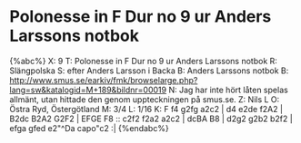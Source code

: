 # Polonesse in F Dur no 9 ur Anders Larssons notbok

{%abc%}
X: 9
T: Polonesse in F Dur no 9 ur Anders Larssons notbok
R: Slängpolska
S: efter Anders Larsson i Backa
B: Anders Larssons notbok
B: http://www.smus.se/earkiv/fmk/browselarge.php?lang=sw&katalogid=M+189&bildnr=00019
N: Jag har inte hört låten spelas allmänt, utan hittade den genom uppteckningen på smus.se.
Z: Nils L
O: Östra Ryd, Östergötland
M: 3/4
L: 1/16
K: F
f4 g2fg a2c2 | d4 e2de f2A2 | B2dc B2A2 G2F2 | EFGE F8 ::
c2f2 f2a2 a2c2 | dcBA B8 | d2g2 g2b2 b2f2 | efga gfed e2"^Da capo"c2 :|
{%endabc%}
